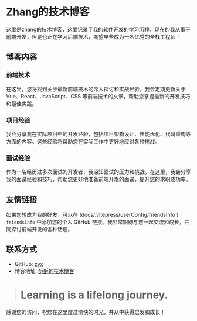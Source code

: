 # Zhang的技术博客

这里是zhang的技术博客，这里记录了我的软件开发的学习历程，现在的我从事于前端开发，但是也正在学习后端技术，期望早些成为一名优秀的全栈工程师！

## 博客内容

### 前端技术
在这里，您将找到关于最新前端技术的深入探讨和实战经验。我会定期更新关于 Vue、React、JavaScript、CSS 等前端技术的文章，帮助您掌握最新的开发技巧和最佳实践。

### 项目经验
我会分享我在实际项目中的开发经验，包括项目架构设计、性能优化、代码重构等方面的内容。这些经验将帮助您在实际工作中更好地应对各种挑战。

### 面试经验
作为一名经历过多次面试的开发者，我深知面试的压力和挑战。在这里，我会分享我的面试经验和技巧，帮助您更好地准备前端开发的面试，提升您的求职成功率。

## 友情链接

如果您想成为我的好友，可以在 (docs/.vitepress/userConfig/friendsInfo ) `friendsInfo` 中添加您的个人 GitHub 链接。我非常期待与您一起交流和成长，共同探讨前端开发的各种话题。

## 联系方式

- GitHub: [zyx](https://github.com/zjtdzyx)
- 博客地址: [酥酥的技术博客](https://www.lofisu.chat/)

> # Learning is a lifelong journey.

感谢您的访问，祝您在这里度过愉快的时光，并从中获得启发和成长！
